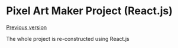 # Pixel Art Maker Project (React.js)

[Previous version](https://github.com/briskdust/pixel-art.git)

The whole project is re-constructed using React.js